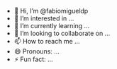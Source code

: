 - 👋 Hi, I’m @fabiomigueldp
- 👀 I’m interested in ...
- 🌱 I’m currently learning ...
- 💞️ I’m looking to collaborate on ...
- 📫 How to reach me ...
- 😄 Pronouns: ...
- ⚡ Fun fact: ...

<!---
fabiomigueldp/fabiomigueldp is a ✨ special ✨ repository because its `README.md` (this file) appears on your GitHub profile.
You can click the Preview link to take a look at your changes.
--->
